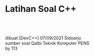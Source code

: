 # Latihan Soal C++
<br>
<br>
<br>
dibuat [DevC++] 07/09/2021 Sidoarjo<br>
sumber soal Qalbi Teknik Komputer PENS<br>
by 113
